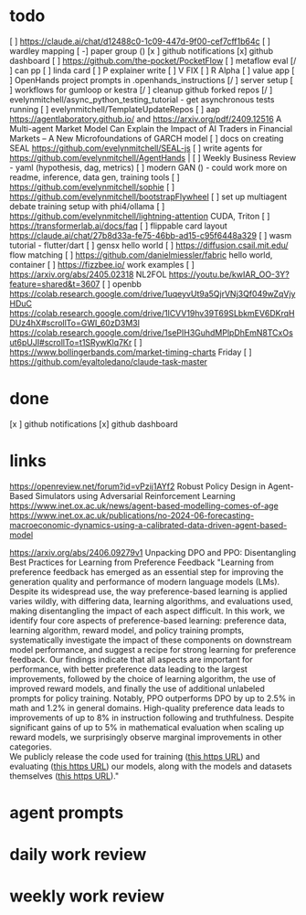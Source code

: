 
# todo
[  ] https://claude.ai/chat/d12488c0-1c09-447d-9f00-cef7cff1b64c
[ ] wardley mapping
[ -] paper group ()
[x ] github notifications
[x]   github dashboard
[ ] https://github.com/the-pocket/PocketFlow
[ ] metaflow eval
[/ ] can pp
[ ] linda card
[ ] P explainer write
[ ] V FIX
[ ] R Alpha
[ ] value app
[ ] OpenHands project prompts in .openhands_instructions
[/ ] server setup
[ ] workflows for gumloop or kestra
[/ ] cleanup github forked repos
[/ ] evelynmitchell/async_python_testing_tutorial - get asynchronous tests running
[ ] evelynmitchell/TemplateUpdateRepos
[ ] aap https://agentlaboratory.github.io/ and https://arxiv.org/pdf/2409.12516 A Multi-agent Market Model Can Explain the Impact of AI Traders in Financial Markets – A New Microfoundations of GARCH model
[ ] docs on creating SEAL https://github.com/evelynmitchell/SEAL-js
[ ] write agents for https://github.com/evelynmitchell/AgentHands |
[ ] Weekly Business Review - yaml (hypothesis, dag, metrics)
[ ] modern GAN () - could work more on readme, inference, data gen, training tools
[ ] https://github.com/evelynmitchell/sophie
[ ] https://github.com/evelynmitchell/bootstrapFlywheel
[ ] set up multiagent debate training setup with phi4/ollama
[ ] https://github.com/evelynmitchell/lightning-attention CUDA, Triton
[ ] https://transformerlab.ai/docs/faq
[ ] flippable card layout https://claude.ai/chat/27b8d33a-fe75-46bb-ad15-c95f6448a329
[ ] wasm tutorial - flutter/dart
[ ] gensx hello world
[ ] https://diffusion.csail.mit.edu/ flow matching 
[ ] https://github.com/danielmiessler/fabric hello world, container
[ ] https://fizzbee.io/ work examples
[ ] https://arxiv.org/abs/2405.02318 NL2FOL
https://youtu.be/kwIAR_OO-3Y?feature=shared&t=3607
[ ] openbb https://colab.research.google.com/drive/1uqeyvUt9a5QjrVNj3Qf049wZqVjyHDuC https://colab.research.google.com/drive/1lCVV19hv39T69SLbkmEV6DKrqHDUz4hX#scrollTo=GWI_60zD3M3l https://colab.research.google.com/drive/1sePIH3GuhdMPlpDhEmN8TCxOsut6pUJI#scrollTo=t1SRywKlq7Kr
[ ]  https://www.bollingerbands.com/market-timing-charts Friday
[ ] https://github.com/eyaltoledano/claude-task-master
# done

[x ] github notifications
[x]   github dashboard
# links

https://openreview.net/forum?id=vPzij1AYf2 Robust Policy Design in Agent-Based Simulators using Adversarial Reinforcement Learning https://www.inet.ox.ac.uk/news/agent-based-modelling-comes-of-age https://www.inet.ox.ac.uk/publications/no-2024-06-forecasting-macroeconomic-dynamics-using-a-calibrated-data-driven-agent-based-model

https://arxiv.org/abs/2406.09279v1 Unpacking DPO and PPO: Disentangling Best Practices for Learning from Preference Feedback "Learning from preference feedback has emerged as an essential step for improving the generation quality and performance of modern language models (LMs). Despite its widespread use, the way preference-based learning is applied varies wildly, with differing data, learning algorithms, and evaluations used, making disentangling the impact of each aspect difficult. In this work, we identify four core aspects of preference-based learning: preference data, learning algorithm, reward model, and policy training prompts, systematically investigate the impact of these components on downstream model performance, and suggest a recipe for strong learning for preference feedback. Our findings indicate that all aspects are important for performance, with better preference data leading to the largest improvements, followed by the choice of learning algorithm, the use of improved reward models, and finally the use of additional unlabeled prompts for policy training. Notably, PPO outperforms DPO by up to 2.5% in math and 1.2% in general domains. High-quality preference data leads to improvements of up to 8% in instruction following and truthfulness. Despite significant gains of up to 5% in mathematical evaluation when scaling up reward models, we surprisingly observe marginal improvements in other categories.  
We publicly release the code used for training ([this https URL](https://github.com/hamishivi/EasyLM)) and evaluating ([this https URL](https://github.com/allenai/open-instruct)) our models, along with the models and datasets themselves ([this https URL](https://huggingface.co/collections/allenai/tulu-v25-suite-66676520fd578080e126f618))."
# agent prompts

# daily work review

# weekly work review